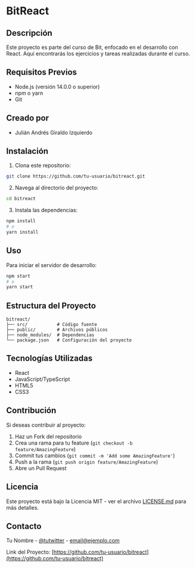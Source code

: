 # BitReact

## Descripción

Este proyecto es parte del curso de Bit, enfocado en el desarrollo con React. Aquí encontrarás los ejercicios y tareas realizadas durante el curso.

## Requisitos Previos

- Node.js (versión 14.0.0 o superior)
- npm o yarn
- Git

## Creado por

- Julián Andrés Giraldo Izquierdo

## Instalación

1. Clona este repositorio:

```bash
git clone https://github.com/tu-usuario/bitreact.git
```

2. Navega al directorio del proyecto:

```bash
cd bitreact
```

3. Instala las dependencias:

```bash
npm install
# o
yarn install
```

## Uso

Para iniciar el servidor de desarrollo:

```bash
npm start
# o
yarn start
```

## Estructura del Proyecto

```
bitreact/
├── src/           # Código fuente
├── public/        # Archivos públicos
├── node_modules/  # Dependencias
└── package.json   # Configuración del proyecto
```

## Tecnologías Utilizadas

- React
- JavaScript/TypeScript
- HTML5
- CSS3

## Contribución

Si deseas contribuir al proyecto:

1. Haz un Fork del repositorio
2. Crea una rama para tu feature (`git checkout -b feature/AmazingFeature`)
3. Commit tus cambios (`git commit -m 'Add some AmazingFeature'`)
4. Push a la rama (`git push origin feature/AmazingFeature`)
5. Abre un Pull Request

## Licencia

Este proyecto está bajo la Licencia MIT - ver el archivo [LICENSE.md](LICENSE.md) para más detalles.

## Contacto

Tu Nombre - [@tutwitter](https://twitter.com/tutwitter) - email@ejemplo.com

Link del Proyecto: [https://github.com/tu-usuario/bitreact](https://github.com/tu-usuario/bitreact)

